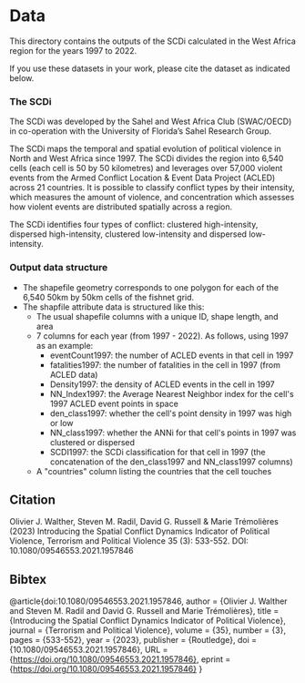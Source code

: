 # Data

This directory contains the outputs of the SCDi calculated in the West Africa region for the years 1997 to 2022. 

If you use these datasets in your work, please cite the dataset as indicated below.


### The SCDi

The SCDi was developed by the Sahel and West Africa Club (SWAC/OECD) in co-operation with the University of Florida’s Sahel Research Group.

The SCDi maps the temporal and spatial evolution of political violence in North and West Africa since 1997. The SCDi divides the region into 6,540 cells (each cell is 50 by 50 kilometres) and leverages over 57,000 violent events from the Armed Conflict Location & Event Data Project (ACLED) across 21 countries. It is possible to classify conflict types by their intensity, which measures the amount of violence, and concentration which assesses how violent events are distributed spatially across a region.

The SCDi identifies four types of conflict: clustered high-intensity, dispersed high-intensity, clustered low-intensity and dispersed low-intensity.

### Output data structure

* The shapefile geometry corresponds to one polygon for each of the 6,540 50km by 50km cells of the fishnet grid.
* The shapfile attribute data is structured like this:
  * The usual shapefile columns with a unique ID, shape length, and area
  * 7 columns for each year (from 1997 - 2022). As follows, using 1997 as an example:
    * eventCount1997: the number of ACLED events in that cell in 1997
    * fatalities1997: the number of fatalities in the cell in 1997 (from ACLED data)
    * Density1997: the density of ACLED events in the cell in 1997
    * NN_Index1997: the Average Nearest Neighbor index for the cell's 1997 ACLED event points in space
    * den_class1997: whether the cell's point density in 1997 was high or low
    * NN_class1997: whether the ANNi for that cell's points in 1997 was clustered or dispersed
    * SCDI1997: the SCDi classification for that cell in 1997 (the concatenation of the den_class1997 and NN_class1997 columns)
  * A "countries" column listing the countries that the cell touches

## Citation
Olivier J. Walther, Steven M. Radil, David G. Russell & Marie Trémolières (2023)
Introducing the Spatial Conflict Dynamics Indicator of Political Violence,
Terrorism and Political Violence 35 (3): 533-552. DOI: 10.1080/09546553.2021.1957846

## Bibtex
@article{doi:10.1080/09546553.2021.1957846,
  author = {Olivier J. Walther and Steven M. Radil and David G. Russell and Marie Trémolières},
  title = {Introducing the Spatial Conflict Dynamics Indicator of Political Violence},
  journal = {Terrorism and Political Violence},
  volume = {35},
  number = {3},
  pages = {533-552},
  year  = {2023},
  publisher = {Routledge},
  doi = {10.1080/09546553.2021.1957846},
  URL = {https://doi.org/10.1080/09546553.2021.1957846},
  eprint = {https://doi.org/10.1080/09546553.2021.1957846}
}
